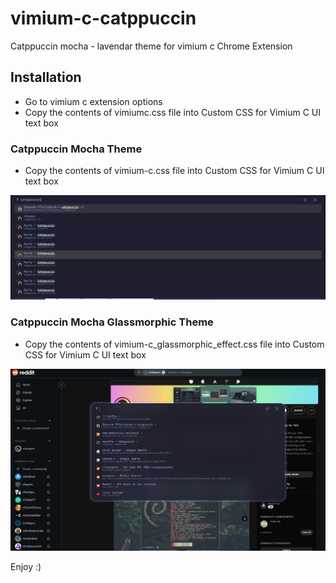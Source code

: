 # vimium-c-catppuccin

Catppuccin mocha - lavendar theme for vimium c Chrome Extension

## Installation
- Go to vimium c extension options 
- Copy the contents of vimiumc.css file into Custom CSS for Vimium C UI text box

### Catppuccin Mocha Theme

- Copy the contents of vimium-c.css file into Custom CSS for Vimium C UI text box

![Catppuccin-Theme](./images/vimium-c_catppuccin_theme.png)

### Catppuccin Mocha Glassmorphic Theme

- Copy the contents of vimium-c_glassmorphic_effect.css file into Custom CSS for Vimium C UI text box

![Catppuccin-Glassmorphic-Theme](./images/vimium-c_glassmorphic_theme.png)

Enjoy :)
